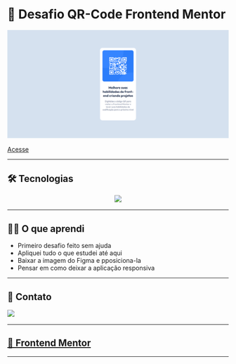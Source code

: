 # 🧠 Desafio QR-Code Frontend Mentor

![preview](./.github/preview.png)

[Acesse](https://prdsilva80.github.io/qr-code/)


---

## 🛠️ Tecnologias

<p align="center">
  <a href="https://skillicons.dev">
    <img src="https://skillicons.dev/icons?i=vscode,figma,html,css,git,github" />
  </a>
</p>

---

## 👨‍🎓 O que aprendi

- Primeiro desafio feito sem ajuda
- Apliquei tudo o que estudei até aqui
- Baixar a imagem do Figma e pposiciona-la
- Pensar em como deixar a aplicação responsiva

---

## 📧 Contato

<a href = "mailto:probertos717@gmail.com"><img src="https://img.shields.io/badge/Gmail-D14836?style=for-the-badge&logo=gmail&logoColor=white" target="_blank">

---

## 🔗 Frontend Mentor

<a href = "https://www.frontendmentor.io/home">

---